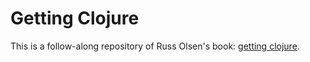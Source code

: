 # Getting Clojure

This is a follow-along repository of Russ Olsen's book: [getting clojure](https://pragprog.com/titles/roclojure/getting-clojure/).
